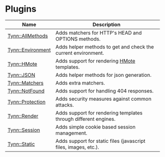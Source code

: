 # Plugins

| Name                               | Description
| ---------------------------------- | --------------------------------------------------------------------
| [Tynn::AllMethods][t-all_methods]  | Adds matchers for HTTP's HEAD and OPTIONS methods.
| [Tynn::Environment][t-environment] | Adds helper methods to get and check the current environment.
| [Tynn::HMote][t-hmote]             | Adds support for rendering [HMote][hmote] templates.
| [Tynn::JSON][t-json]               | Adds helper methods for json generation.
| [Tynn::Matchers][t-matchers]       | Adds extra matchers.
| [Tynn::NotFound][t-not_found]      | Adds support for handling 404 responses.
| [Tynn::Protection][t-protection]   | Adds security measures against common attacks.
| [Tynn::Render][t-render]           | Adds support for rendering templates through different engines.
| [Tynn::Session][t-session]         | Adds simple cookie based session management.
| [Tynn::Static][t-static]           | Adds support for static files (javascript files, images, etc.).

[hmote]: https://github.com/harmoni/hmote

[t-all_methods]: /api/Tynn-AllMethods.html
[t-environment]: /api/Tynn-Environment.html
[t-hmote]: /api/Tynn-HMote.html
[t-json]: /api/Tynn-JSON.html
[t-matchers]: /api/Tynn-Matchers.html
[t-not_found]: /api/Tynn-NotFound.html
[t-protection]: /api/Tynn-Protection.html
[t-render]: /api/Tynn-Render.html
[t-session]: /api/Tynn-Session.html
[t-static]: /api/Tynn-Static.html
